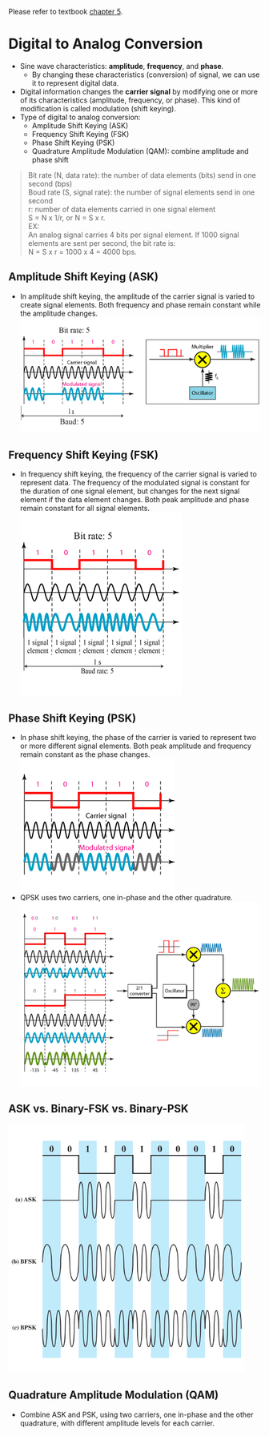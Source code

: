Please refer to textbook [chapter 5](https://github.com/cnchenpu/data-comm/blob/master/ppt/Ch5-Forouzan.ppt).

# Digital to Analog Conversion
- Sine wave characteristics: __amplitude__, __frequency__, and __phase__.
  - By changing these characteristics (conversion) of signal, we can use it to represent digital data.
- Digital information changes the __carrier signal__ by modifying one or more of its characteristics (amplitude, frequency, or phase). This kind of
modification is called modulation (shift keying).
- Type of digital to analog conversion:
  - Amplitude Shift Keying (ASK)
  - Frequency Shift Keying (FSK)
  - Phase Shift Keying (PSK)
  - Quadrature Amplitude Modulation (QAM): combine amplitude and phase shift
 
 > Bit rate (N, data rate): the number of data elements (bits) send in one second (bps) <br>
 > Boud rate (S, signal rate): the number of signal elements send in one second <br>
 > r: number of data elements carried in one signal element <br>
 > S = N x 1/r, or N = S x r. <br>
 > EX: <br>
 > An analog signal carries 4 bits per signal element. If 1000 signal elements are sent per second, the bit rate is: <br>
 > N = S x r = 1000 x 4 = 4000 bps.
 
## Amplitude Shift Keying (ASK)
- In amplitude shift keying, the amplitude of the carrier signal is varied to create signal elements. Both frequency and phase remain constant while the amplitude changes. <br>
![](fig/ASK.png)

## Frequency Shift Keying (FSK)
- In frequency shift keying, the frequency of the carrier signal is varied to represent data. The frequency of the modulated signal is constant for the duration of one signal element, but changes for the next signal element if the data element changes. Both peak amplitude and phase remain constant for all signal elements. <br>
![](fig/FSK.png)

## Phase Shift Keying (PSK)
- In phase shift keying, the phase of the carrier is varied to represent two or more different signal elements. Both peak amplitude and frequency remain constant as the phase changes. <br>
![](fig/PSK.png)
- QPSK uses two carriers, one in-phase and the other quadrature. <br>
![](fig/QPSK.png)

## ASK vs. Binary-FSK vs. Binary-PSK
![](fig/modulation-D2A.png)

## Quadrature Amplitude Modulation (QAM)
- Combine ASK and PSK, using two carriers, one in-phase and the other quadrature, with different amplitude levels for each carrier. <br>


